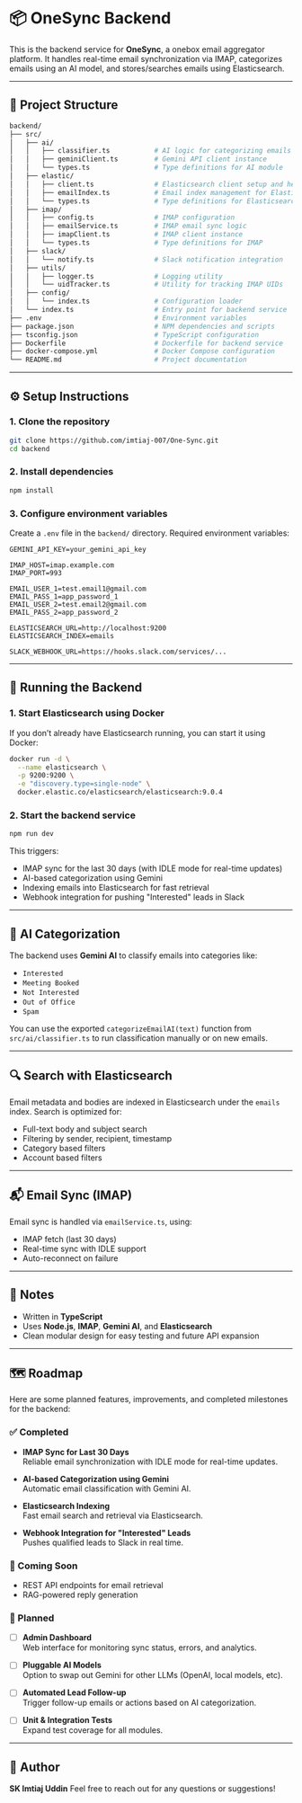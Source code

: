 # 📦 OneSync Backend

This is the backend service for **OneSync**, a onebox email aggregator platform. It handles real-time email synchronization via IMAP, categorizes emails using an AI model, and stores/searches emails using Elasticsearch.

---

## 📁 Project Structure

```bash
backend/
├── src/
│   ├── ai/
│   │   ├── classifier.ts           # AI logic for categorizing emails
│   │   ├── geminiClient.ts         # Gemini API client instance
│   │   └── types.ts                # Type definitions for AI module
│   ├── elastic/
│   │   ├── client.ts               # Elasticsearch client setup and helpers
│   │   ├── emailIndex.ts           # Email index management for Elasticsearch
│   │   └── types.ts                # Type definitions for Elasticsearch
│   ├── imap/
│   │   ├── config.ts               # IMAP configuration
│   │   ├── emailService.ts         # IMAP email sync logic
│   │   ├── imapClient.ts           # IMAP client instance
│   │   └── types.ts                # Type definitions for IMAP
│   ├── slack/
│   │   └── notify.ts               # Slack notification integration
│   ├── utils/
│   │   ├── logger.ts               # Logging utility
│   │   └── uidTracker.ts           # Utility for tracking IMAP UIDs
│   ├── config/
│   │   └── index.ts                # Configuration loader
│   └── index.ts                    # Entry point for backend service
├── .env                            # Environment variables
├── package.json                    # NPM dependencies and scripts
├── tsconfig.json                   # TypeScript configuration
├── Dockerfile                      # Dockerfile for backend service
├── docker-compose.yml              # Docker Compose configuration
└── README.md                       # Project documentation
```

---

## ⚙️ Setup Instructions

### 1. Clone the repository

```bash
git clone https://github.com/imtiaj-007/One-Sync.git
cd backend
```

### 2. Install dependencies

```bash
npm install
```

### 3. Configure environment variables

Create a `.env` file in the `backend/` directory. Required environment variables:

```env
GEMINI_API_KEY=your_gemini_api_key

IMAP_HOST=imap.example.com
IMAP_PORT=993

EMAIL_USER_1=test.email1@gmail.com
EMAIL_PASS_1=app_password_1
EMAIL_USER_2=test.email2@gmail.com
EMAIL_PASS_2=app_password_2

ELASTICSEARCH_URL=http://localhost:9200
ELASTICSEARCH_INDEX=emails

SLACK_WEBHOOK_URL=https://hooks.slack.com/services/...
```

---

## 🚀 Running the Backend

### 1. Start Elasticsearch using Docker

If you don’t already have Elasticsearch running, you can start it using Docker:

```bash
docker run -d \
  --name elasticsearch \
  -p 9200:9200 \
  -e "discovery.type=single-node" \
  docker.elastic.co/elasticsearch/elasticsearch:9.0.4
```

### 2. Start the backend service

```bash
npm run dev
```

This triggers:

* IMAP sync for the last 30 days (with IDLE mode for real-time updates)
* AI-based categorization using Gemini
* Indexing emails into Elasticsearch for fast retrieval
* Webhook integration for pushing "Interested" leads in Slack

---

## 🤖 AI Categorization

The backend uses **Gemini AI** to classify emails into categories like:

* `Interested`
* `Meeting Booked`
* `Not Interested`
* `Out of Office`
* `Spam`

You can use the exported `categorizeEmailAI(text)` function from `src/ai/classifier.ts` to run classification manually or on new emails.

---

## 🔍 Search with Elasticsearch

Email metadata and bodies are indexed in Elasticsearch under the `emails` index. Search is optimized for:

* Full-text body and subject search
* Filtering by sender, recipient, timestamp
* Category based filters
* Account based filters

---

## 📬 Email Sync (IMAP)

Email sync is handled via `emailService.ts`, using:

* IMAP fetch (last 30 days)
* Real-time sync with IDLE support
* Auto-reconnect on failure

---

## 📌 Notes

* Written in **TypeScript**
* Uses **Node.js**, **IMAP**, **Gemini AI**, and **Elasticsearch**
* Clean modular design for easy testing and future API expansion

---


## 🗺️ Roadmap

Here are some planned features, improvements, and completed milestones for the backend:

### ✅ Completed

- **IMAP Sync for Last 30 Days**  
  Reliable email synchronization with IDLE mode for real-time updates.

- **AI-based Categorization using Gemini**  
  Automatic email classification with Gemini AI.

- **Elasticsearch Indexing**  
  Fast email search and retrieval via Elasticsearch.

- **Webhook Integration for "Interested" Leads**  
  Pushes qualified leads to Slack in real time.

### 🧪 Coming Soon

* REST API endpoints for email retrieval
* RAG-powered reply generation

### 🚧 Planned

- [ ] **Admin Dashboard**  
  Web interface for monitoring sync status, errors, and analytics.

- [ ] **Pluggable AI Models**  
  Option to swap out Gemini for other LLMs (OpenAI, local models, etc).

- [ ] **Automated Lead Follow-up**  
  Trigger follow-up emails or actions based on AI categorization.

- [ ] **Unit & Integration Tests**  
  Expand test coverage for all modules.

---

## 🧠 Author

**SK Imtiaj Uddin**
Feel free to reach out for any questions or suggestions!
